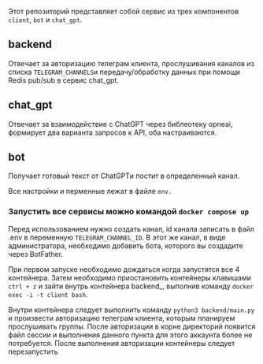 Этот репозиторий представляет собой сервис из трех компонентов `client`, `bot` и `chat_gpt`.

## **backend**

Отвечает за авторизацию телеграм клиента, прослушивания каналов из списка `TELEGRAM_CHANNELS`и передачу/обработку данных при помощи Redis pub/sub в сервис chat_gpt.

## **chat_gpt** 

Отвечает за взаимодействие с ChatGPT через библеотеку opneai, формирует два варианта запросов к API, оба настраиваются. 

## **bot** 

Получает готовый текст от ChatGPTи постит в определенный канал. 

Все настройки и перменные лежат в файле  `env.`

### Запустить все сервисы можно командой `docker compose up`
Перед использованием нужно создать канал, id канала записать в файл .env в переменную `TELEGRAM_CHANNEL_ID`. В этот же канал, в виде администратора, необходимо добавить бота, которого вы создадите через BotFather.

При первом запуске необходимо дождаться когда запустятся все 4 контейнера. Затем необходимо приостановить контейнеры клавишами `ctrl + z` и зайти внутрь контейнера backend_,
выполнив команду `docker exec -i -t client bash`. 

Внутри контейнера следует выполнить команду `python3 backend/main.py` и произвести авторизацию телеграм клиента, которым планируем прослушивать группы. После авторизации в корне директорий появится файл сессии и выполнения данного пункта для этого аккаунта более не потребуется. После выполнения авторизации контейнеры следует перезапустить
